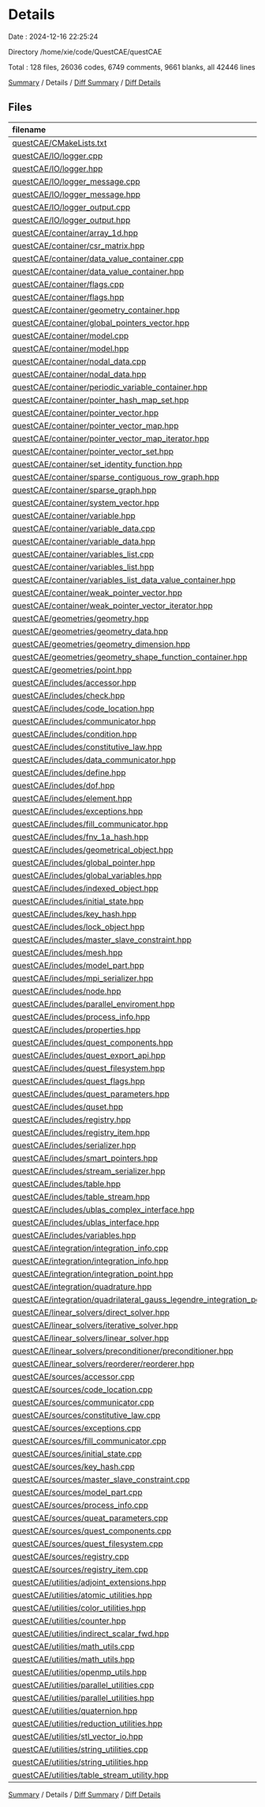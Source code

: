 # Details

Date : 2024-12-16 22:25:24

Directory /home/xie/code/QuestCAE/questCAE

Total : 128 files,  26036 codes, 6749 comments, 9661 blanks, all 42446 lines

[Summary](results.md) / Details / [Diff Summary](diff.md) / [Diff Details](diff-details.md)

## Files
| filename | language | code | comment | blank | total |
| :--- | :--- | ---: | ---: | ---: | ---: |
| [questCAE/CMakeLists.txt](/questCAE/CMakeLists.txt) | CMake | 3 | 0 | 1 | 4 |
| [questCAE/IO/logger.cpp](/questCAE/IO/logger.cpp) | C++ | 64 | 5 | 24 | 93 |
| [questCAE/IO/logger.hpp](/questCAE/IO/logger.hpp) | C++ | 122 | 6 | 43 | 171 |
| [questCAE/IO/logger_message.cpp](/questCAE/IO/logger_message.cpp) | C++ | 53 | 3 | 17 | 73 |
| [questCAE/IO/logger_message.hpp](/questCAE/IO/logger_message.hpp) | C++ | 168 | 5 | 64 | 237 |
| [questCAE/IO/logger_output.cpp](/questCAE/IO/logger_output.cpp) | C++ | 99 | 5 | 27 | 131 |
| [questCAE/IO/logger_output.hpp](/questCAE/IO/logger_output.hpp) | C++ | 93 | 5 | 37 | 135 |
| [questCAE/container/array_1d.hpp](/questCAE/container/array_1d.hpp) | C++ | 411 | 107 | 96 | 614 |
| [questCAE/container/csr_matrix.hpp](/questCAE/container/csr_matrix.hpp) | C++ | 579 | 6 | 175 | 760 |
| [questCAE/container/data_value_container.cpp](/questCAE/container/data_value_container.cpp) | C++ | 58 | 4 | 14 | 76 |
| [questCAE/container/data_value_container.hpp](/questCAE/container/data_value_container.hpp) | C++ | 172 | 94 | 85 | 351 |
| [questCAE/container/flags.cpp](/questCAE/container/flags.cpp) | C++ | 59 | 3 | 18 | 80 |
| [questCAE/container/flags.hpp](/questCAE/container/flags.hpp) | C++ | 176 | 144 | 96 | 416 |
| [questCAE/container/geometry_container.hpp](/questCAE/container/geometry_container.hpp) | C++ | 163 | 5 | 86 | 254 |
| [questCAE/container/global_pointers_vector.hpp](/questCAE/container/global_pointers_vector.hpp) | C++ | 231 | 152 | 73 | 456 |
| [questCAE/container/model.cpp](/questCAE/container/model.cpp) | C++ | 194 | 5 | 63 | 262 |
| [questCAE/container/model.hpp](/questCAE/container/model.hpp) | C++ | 50 | 6 | 56 | 112 |
| [questCAE/container/nodal_data.cpp](/questCAE/container/nodal_data.cpp) | C++ | 35 | 4 | 14 | 53 |
| [questCAE/container/nodal_data.hpp](/questCAE/container/nodal_data.hpp) | C++ | 58 | 56 | 44 | 158 |
| [questCAE/container/periodic_variable_container.hpp](/questCAE/container/periodic_variable_container.hpp) | C++ | 87 | 7 | 31 | 125 |
| [questCAE/container/pointer_hash_map_set.hpp](/questCAE/container/pointer_hash_map_set.hpp) | C++ | 246 | 5 | 119 | 370 |
| [questCAE/container/pointer_vector.hpp](/questCAE/container/pointer_vector.hpp) | C++ | 227 | 170 | 79 | 476 |
| [questCAE/container/pointer_vector_map.hpp](/questCAE/container/pointer_vector_map.hpp) | C++ | 398 | 6 | 123 | 527 |
| [questCAE/container/pointer_vector_map_iterator.hpp](/questCAE/container/pointer_vector_map_iterator.hpp) | C++ | 33 | 6 | 19 | 58 |
| [questCAE/container/pointer_vector_set.hpp](/questCAE/container/pointer_vector_set.hpp) | C++ | 439 | 211 | 128 | 778 |
| [questCAE/container/set_identity_function.hpp](/questCAE/container/set_identity_function.hpp) | C++ | 18 | 7 | 10 | 35 |
| [questCAE/container/sparse_contiguous_row_graph.hpp](/questCAE/container/sparse_contiguous_row_graph.hpp) | C++ | 299 | 7 | 101 | 407 |
| [questCAE/container/sparse_graph.hpp](/questCAE/container/sparse_graph.hpp) | C++ | 269 | 7 | 102 | 378 |
| [questCAE/container/system_vector.hpp](/questCAE/container/system_vector.hpp) | C++ | 179 | 5 | 80 | 264 |
| [questCAE/container/variable.hpp](/questCAE/container/variable.hpp) | C++ | 169 | 111 | 75 | 355 |
| [questCAE/container/variable_data.cpp](/questCAE/container/variable_data.cpp) | C++ | 67 | 4 | 26 | 97 |
| [questCAE/container/variable_data.hpp](/questCAE/container/variable_data.hpp) | C++ | 97 | 116 | 82 | 295 |
| [questCAE/container/variables_list.cpp](/questCAE/container/variables_list.cpp) | C++ | 44 | 4 | 6 | 54 |
| [questCAE/container/variables_list.hpp](/questCAE/container/variables_list.hpp) | C++ | 326 | 115 | 116 | 557 |
| [questCAE/container/variables_list_data_value_container.hpp](/questCAE/container/variables_list_data_value_container.hpp) | C++ | 561 | 269 | 206 | 1,036 |
| [questCAE/container/weak_pointer_vector.hpp](/questCAE/container/weak_pointer_vector.hpp) | C++ | 202 | 6 | 67 | 275 |
| [questCAE/container/weak_pointer_vector_iterator.hpp](/questCAE/container/weak_pointer_vector_iterator.hpp) | C++ | 24 | 6 | 15 | 45 |
| [questCAE/geometries/geometry.hpp](/questCAE/geometries/geometry.hpp) | C++ | 1,553 | 809 | 431 | 2,793 |
| [questCAE/geometries/geometry_data.hpp](/questCAE/geometries/geometry_data.hpp) | C++ | 220 | 89 | 56 | 365 |
| [questCAE/geometries/geometry_dimension.hpp](/questCAE/geometries/geometry_dimension.hpp) | C++ | 65 | 22 | 30 | 117 |
| [questCAE/geometries/geometry_shape_function_container.hpp](/questCAE/geometries/geometry_shape_function_container.hpp) | C++ | 218 | 151 | 71 | 440 |
| [questCAE/geometries/point.hpp](/questCAE/geometries/point.hpp) | C++ | 113 | 69 | 59 | 241 |
| [questCAE/includes/accessor.hpp](/questCAE/includes/accessor.hpp) | C++ | 110 | 89 | 37 | 236 |
| [questCAE/includes/check.hpp](/questCAE/includes/check.hpp) | C++ | 185 | 6 | 47 | 238 |
| [questCAE/includes/code_location.hpp](/questCAE/includes/code_location.hpp) | C++ | 54 | 6 | 31 | 91 |
| [questCAE/includes/communicator.hpp](/questCAE/includes/communicator.hpp) | C++ | 172 | 5 | 241 | 418 |
| [questCAE/includes/condition.hpp](/questCAE/includes/condition.hpp) | C++ | 510 | 354 | 109 | 973 |
| [questCAE/includes/constitutive_law.hpp](/questCAE/includes/constitutive_law.hpp) | C++ | 582 | 4 | 305 | 891 |
| [questCAE/includes/data_communicator.hpp](/questCAE/includes/data_communicator.hpp) | C++ | 496 | 53 | 117 | 666 |
| [questCAE/includes/define.hpp](/questCAE/includes/define.hpp) | C++ | 460 | 21 | 87 | 568 |
| [questCAE/includes/dof.hpp](/questCAE/includes/dof.hpp) | C++ | 299 | 184 | 121 | 604 |
| [questCAE/includes/element.hpp](/questCAE/includes/element.hpp) | C++ | 526 | 5 | 201 | 732 |
| [questCAE/includes/exceptions.hpp](/questCAE/includes/exceptions.hpp) | C++ | 61 | 7 | 36 | 104 |
| [questCAE/includes/fill_communicator.hpp](/questCAE/includes/fill_communicator.hpp) | C++ | 49 | 4 | 28 | 81 |
| [questCAE/includes/fnv_1a_hash.hpp](/questCAE/includes/fnv_1a_hash.hpp) | C++ | 44 | 5 | 24 | 73 |
| [questCAE/includes/geometrical_object.hpp](/questCAE/includes/geometrical_object.hpp) | C++ | 153 | 95 | 59 | 307 |
| [questCAE/includes/global_pointer.hpp](/questCAE/includes/global_pointer.hpp) | C++ | 201 | 81 | 45 | 327 |
| [questCAE/includes/global_variables.hpp](/questCAE/includes/global_variables.hpp) | C++ | 19 | 3 | 6 | 28 |
| [questCAE/includes/indexed_object.hpp](/questCAE/includes/indexed_object.hpp) | C++ | 61 | 25 | 27 | 113 |
| [questCAE/includes/initial_state.hpp](/questCAE/includes/initial_state.hpp) | C++ | 82 | 66 | 45 | 193 |
| [questCAE/includes/key_hash.hpp](/questCAE/includes/key_hash.hpp) | C++ | 158 | 88 | 38 | 284 |
| [questCAE/includes/lock_object.hpp](/questCAE/includes/lock_object.hpp) | C++ | 54 | 33 | 21 | 108 |
| [questCAE/includes/master_slave_constraint.hpp](/questCAE/includes/master_slave_constraint.hpp) | C++ | 216 | 5 | 106 | 327 |
| [questCAE/includes/mesh.hpp](/questCAE/includes/mesh.hpp) | C++ | 510 | 6 | 229 | 745 |
| [questCAE/includes/model_part.hpp](/questCAE/includes/model_part.hpp) | C++ | 901 | 5 | 599 | 1,505 |
| [questCAE/includes/mpi_serializer.hpp](/questCAE/includes/mpi_serializer.hpp) | C++ | 27 | 5 | 12 | 44 |
| [questCAE/includes/node.hpp](/questCAE/includes/node.hpp) | C++ | 613 | 342 | 173 | 1,128 |
| [questCAE/includes/parallel_enviroment.hpp](/questCAE/includes/parallel_enviroment.hpp) | C++ | 88 | 7 | 69 | 164 |
| [questCAE/includes/process_info.hpp](/questCAE/includes/process_info.hpp) | C++ | 135 | 142 | 59 | 336 |
| [questCAE/includes/properties.hpp](/questCAE/includes/properties.hpp) | C++ | 369 | 190 | 86 | 645 |
| [questCAE/includes/quest_components.hpp](/questCAE/includes/quest_components.hpp) | C++ | 168 | 35 | 60 | 263 |
| [questCAE/includes/quest_export_api.hpp](/questCAE/includes/quest_export_api.hpp) | C++ | 37 | 3 | 11 | 51 |
| [questCAE/includes/quest_filesystem.hpp](/questCAE/includes/quest_filesystem.hpp) | C++ | 20 | 22 | 20 | 62 |
| [questCAE/includes/quest_flags.hpp](/questCAE/includes/quest_flags.hpp) | C++ | 41 | 4 | 7 | 52 |
| [questCAE/includes/quest_parameters.hpp](/questCAE/includes/quest_parameters.hpp) | C++ | 198 | 348 | 154 | 700 |
| [questCAE/includes/quset.hpp](/questCAE/includes/quset.hpp) | C++ | 6 | 6 | 10 | 22 |
| [questCAE/includes/registry.hpp](/questCAE/includes/registry.hpp) | C++ | 91 | 63 | 57 | 211 |
| [questCAE/includes/registry_item.hpp](/questCAE/includes/registry_item.hpp) | C++ | 157 | 123 | 106 | 386 |
| [questCAE/includes/serializer.hpp](/questCAE/includes/serializer.hpp) | C++ | 772 | 6 | 217 | 995 |
| [questCAE/includes/smart_pointers.hpp](/questCAE/includes/smart_pointers.hpp) | C++ | 54 | 5 | 19 | 78 |
| [questCAE/includes/stream_serializer.hpp](/questCAE/includes/stream_serializer.hpp) | C++ | 29 | 5 | 18 | 52 |
| [questCAE/includes/table.hpp](/questCAE/includes/table.hpp) | C++ | 408 | 82 | 172 | 662 |
| [questCAE/includes/table_stream.hpp](/questCAE/includes/table_stream.hpp) | C++ | 188 | 5 | 50 | 243 |
| [questCAE/includes/ublas_complex_interface.hpp](/questCAE/includes/ublas_complex_interface.hpp) | C++ | 51 | 6 | 12 | 69 |
| [questCAE/includes/ublas_interface.hpp](/questCAE/includes/ublas_interface.hpp) | C++ | 54 | 6 | 16 | 76 |
| [questCAE/includes/variables.hpp](/questCAE/includes/variables.hpp) | C++ | 22 | 342 | 102 | 466 |
| [questCAE/integration/integration_info.cpp](/questCAE/integration/integration_info.cpp) | C++ | 94 | 4 | 21 | 119 |
| [questCAE/integration/integration_info.hpp](/questCAE/integration/integration_info.hpp) | C++ | 113 | 85 | 42 | 240 |
| [questCAE/integration/integration_point.hpp](/questCAE/integration/integration_point.hpp) | C++ | 113 | 112 | 70 | 295 |
| [questCAE/integration/quadrature.hpp](/questCAE/integration/quadrature.hpp) | C++ | 96 | 46 | 47 | 189 |
| [questCAE/integration/quadrilateral_gauss_legendre_integration_points.hpp](/questCAE/integration/quadrilateral_gauss_legendre_integration_points.hpp) | C++ | 142 | 21 | 55 | 218 |
| [questCAE/linear_solvers/direct_solver.hpp](/questCAE/linear_solvers/direct_solver.hpp) | C++ | 41 | 24 | 24 | 89 |
| [questCAE/linear_solvers/iterative_solver.hpp](/questCAE/linear_solvers/iterative_solver.hpp) | C++ | 8 | 2 | 4 | 14 |
| [questCAE/linear_solvers/linear_solver.hpp](/questCAE/linear_solvers/linear_solver.hpp) | C++ | 128 | 117 | 71 | 316 |
| [questCAE/linear_solvers/preconditioner/preconditioner.hpp](/questCAE/linear_solvers/preconditioner/preconditioner.hpp) | C++ | 61 | 53 | 41 | 155 |
| [questCAE/linear_solvers/reorderer/reorderer.hpp](/questCAE/linear_solvers/reorderer/reorderer.hpp) | C++ | 62 | 40 | 41 | 143 |
| [questCAE/sources/accessor.cpp](/questCAE/sources/accessor.cpp) | C++ | 106 | 4 | 23 | 133 |
| [questCAE/sources/code_location.cpp](/questCAE/sources/code_location.cpp) | C++ | 103 | 4 | 18 | 125 |
| [questCAE/sources/communicator.cpp](/questCAE/sources/communicator.cpp) | C++ | 402 | 4 | 232 | 638 |
| [questCAE/sources/constitutive_law.cpp](/questCAE/sources/constitutive_law.cpp) | C++ | 844 | 4 | 240 | 1,088 |
| [questCAE/sources/exceptions.cpp](/questCAE/sources/exceptions.cpp) | C++ | 70 | 5 | 24 | 99 |
| [questCAE/sources/fill_communicator.cpp](/questCAE/sources/fill_communicator.cpp) | C++ | 39 | 4 | 19 | 62 |
| [questCAE/sources/initial_state.cpp](/questCAE/sources/initial_state.cpp) | C++ | 102 | 4 | 38 | 144 |
| [questCAE/sources/key_hash.cpp](/questCAE/sources/key_hash.cpp) | C++ | 16 | 4 | 9 | 29 |
| [questCAE/sources/master_slave_constraint.cpp](/questCAE/sources/master_slave_constraint.cpp) | C++ | 7 | 4 | 4 | 15 |
| [questCAE/sources/model_part.cpp](/questCAE/sources/model_part.cpp) | C++ | 1,652 | 5 | 474 | 2,131 |
| [questCAE/sources/process_info.cpp](/questCAE/sources/process_info.cpp) | C++ | 152 | 4 | 37 | 193 |
| [questCAE/sources/queat_parameters.cpp](/questCAE/sources/queat_parameters.cpp) | C++ | 833 | 6 | 301 | 1,140 |
| [questCAE/sources/quest_components.cpp](/questCAE/sources/quest_components.cpp) | C++ | 0 | 4 | 2 | 6 |
| [questCAE/sources/quest_filesystem.cpp](/questCAE/sources/quest_filesystem.cpp) | C++ | 35 | 5 | 11 | 51 |
| [questCAE/sources/registry.cpp](/questCAE/sources/registry.cpp) | C++ | 86 | 5 | 33 | 124 |
| [questCAE/sources/registry_item.cpp](/questCAE/sources/registry_item.cpp) | C++ | 111 | 4 | 30 | 145 |
| [questCAE/utilities/adjoint_extensions.hpp](/questCAE/utilities/adjoint_extensions.hpp) | C++ | 30 | 7 | 23 | 60 |
| [questCAE/utilities/atomic_utilities.hpp](/questCAE/utilities/atomic_utilities.hpp) | C++ | 149 | 5 | 49 | 203 |
| [questCAE/utilities/color_utilities.hpp](/questCAE/utilities/color_utilities.hpp) | C++ | 48 | 3 | 7 | 58 |
| [questCAE/utilities/counter.hpp](/questCAE/utilities/counter.hpp) | C++ | 47 | 6 | 22 | 75 |
| [questCAE/utilities/indirect_scalar_fwd.hpp](/questCAE/utilities/indirect_scalar_fwd.hpp) | C++ | 8 | 5 | 7 | 20 |
| [questCAE/utilities/math_utils.cpp](/questCAE/utilities/math_utils.cpp) | C++ | 18 | 0 | 5 | 23 |
| [questCAE/utilities/math_utils.hpp](/questCAE/utilities/math_utils.hpp) | C++ | 1,038 | 357 | 205 | 1,600 |
| [questCAE/utilities/openmp_utils.hpp](/questCAE/utilities/openmp_utils.hpp) | C++ | 75 | 6 | 18 | 99 |
| [questCAE/utilities/parallel_utilities.cpp](/questCAE/utilities/parallel_utilities.cpp) | C++ | 89 | 5 | 28 | 122 |
| [questCAE/utilities/parallel_utilities.hpp](/questCAE/utilities/parallel_utilities.hpp) | C++ | 332 | 15 | 80 | 427 |
| [questCAE/utilities/quaternion.hpp](/questCAE/utilities/quaternion.hpp) | C++ | 293 | 16 | 74 | 383 |
| [questCAE/utilities/reduction_utilities.hpp](/questCAE/utilities/reduction_utilities.hpp) | C++ | 214 | 5 | 83 | 302 |
| [questCAE/utilities/stl_vector_io.hpp](/questCAE/utilities/stl_vector_io.hpp) | C++ | 17 | 5 | 10 | 32 |
| [questCAE/utilities/string_utilities.cpp](/questCAE/utilities/string_utilities.cpp) | C++ | 107 | 5 | 41 | 153 |
| [questCAE/utilities/string_utilities.hpp](/questCAE/utilities/string_utilities.hpp) | C++ | 31 | 16 | 20 | 67 |
| [questCAE/utilities/table_stream_utility.hpp](/questCAE/utilities/table_stream_utility.hpp) | C++ | 51 | 5 | 24 | 80 |

[Summary](results.md) / Details / [Diff Summary](diff.md) / [Diff Details](diff-details.md)